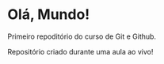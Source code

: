 # Olá, Mundo!
 Primeiro repoditório do curso de Git e Github.

 Repositório criado durante uma aula ao vivo!
